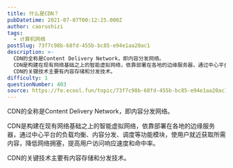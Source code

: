 ```yaml
---
title: 什么是CDN？
pubDatetime: 2021-07-07T00:12:25.000Z
author: caorushizi
tags:
  - 计算机网络
postSlug: 73f7c98b-68fd-455b-bc85-e94e1aa20ac1
description: >-
  CDN的全称是Content Delivery Network，即内容分发网络。
  CDN是构建在现有网络基础之上的智能虚拟网络，依靠部署在各地的边缘服务器，通过中心平台的负载均衡、内容分发、调度等功能模块，使用户就近获取所需内容，降低网络拥塞，提高用户访问响应速度和命中率。
  CDN的关键技术主要有内容存储和分发技术。 
difficulty: 1
questionNumber: 403
source: https://fe.ecool.fun/topic/73f7c98b-68fd-455b-bc85-e94e1aa20ac1
---
```


CDN的全称是Content Delivery Network，即内容分发网络。

CDN是构建在现有网络基础之上的智能虚拟网络，依靠部署在各地的边缘服务器，通过中心平台的负载均衡、内容分发、调度等功能模块，使用户就近获取所需内容，降低网络拥塞，提高用户访问响应速度和命中率。

CDN的关键技术主要有内容存储和分发技术。
